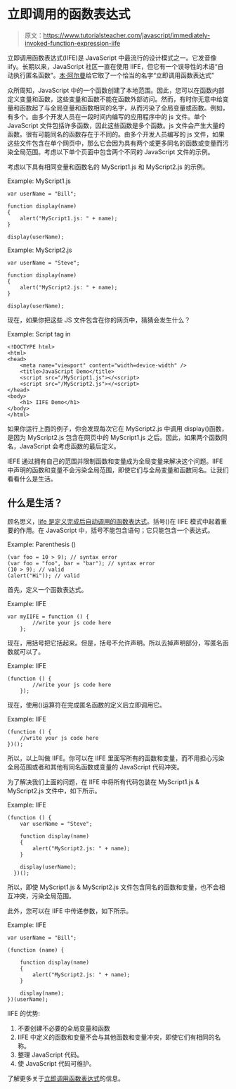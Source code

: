 # 立即调用的函数表达式

> 原文：<https://www.tutorialsteacher.com/javascript/immediately-invoked-function-expression-iife>

立即调用函数表达式(IIFE)是 JavaScript 中最流行的设计模式之一。它发音像 iify。长期以来，JavaScript 社区一直在使用 IIFE，但它有一个误导性的术语“自动执行匿名函数”。[本·阿尔曼](http://benalman.com)给它取了一个恰当的名字“立即调用函数表达式”

众所周知，JavaScript 中的一个函数创建了本地范围。因此，您可以在函数内部定义变量和函数，这些变量和函数不能在函数外部访问。然而，有时你无意中给变量和函数起了与全局变量和函数相同的名字，从而污染了全局变量或函数。例如，有多个。由多个开发人员在一段时间内编写的应用程序中的 js 文件。单个 JavaScript 文件包括许多函数，因此这些函数是多个函数。js 文件会产生大量的函数。很有可能同名的函数存在于不同的。由多个开发人员编写的 js 文件，如果这些文件包含在单个网页中，那么它会因为具有两个或更多同名的函数或变量而污染全局范围。考虑以下单个页面中包含两个不同的 JavaScript 文件的示例。

考虑以下具有相同变量和函数名的 MyScript1.js 和 MyScript2.js 的示例。

Example: MyScript1.js

```
var userName = "Bill";

function display(name)
{
    alert("MyScript1.js: " + name);
}

display(userName); 
```

Example: MyScript2.js

```
var userName = "Steve";

function display(name)
{
    alert("MyScript2.js: " + name);
}

display(userName); 
```

现在，如果你把这些 JS 文件包含在你的网页中，猜猜会发生什么？

Example: Script tag in <head>

```
<!DOCTYPE html>
<html>
<head>
    <meta name="viewport" content="width=device-width" />
    <title>JavaScript Demo</title>
    <script src="/MyScript1.js"></<script> 
    <script src="/MyScript2.js"></<script> 
</head>
<body>
    <h1> IIFE Demo</h1>
</body>
</html> 
```

如果你运行上面的例子，你会发现每次它在 MyScript2.js 中调用 display()函数，是因为 MyScript2.js 包含在网页中的 MyScript1.js 之后。因此，如果两个函数同名，JavaScript 会考虑函数的最后定义。

IEFE 通过拥有自己的范围并限制函数和变量成为全局变量来解决这个问题。IIFE 中声明的函数和变量不会污染全局范围，即使它们与全局变量和函数同名。让我们看看什么是生活。

## 什么是生活？

顾名思义，<u>life 是定义完成后自动调用的函数表达式</u>。括号()在 IIFE 模式中起着重要的作用。在 JavaScript 中，括号不能包含语句；它只能包含一个表达式。

Example: Parenthesis ()

```
(var foo = 10 > 9); // syntax error
(var foo = "foo", bar = "bar"); // syntax error
(10 > 9); // valid
(alert("Hi")); // valid 
```

首先，定义一个函数表达式。

Example: IIFE

```
var myIIFE = function () {
        //write your js code here
    }; 
```

现在，用括号把它括起来。但是，括号不允许声明。所以去掉声明部分，写匿名函数就可以了。

Example: IIFE

```
(function () {
        //write your js code here
    }); 
```

现在，使用()运算符在完成匿名函数的定义后立即调用它。

Example: IIFE

```
(function () {
    //write your js code here
})(); 
```

所以，以上叫做 IIFE。你可以在 IIFE 里面写所有的函数和变量，而不用担心污染全局范围或者和其他有同名函数或变量的 JavaScript 代码冲突。

为了解决我们上面的问题，在 IIFE 中将所有代码包装在 MyScript1.js & MyScript2.js 文件中，如下所示。

Example: IIFE

```
(function () {
    var userName = "Steve";

    function display(name)
    {
        alert("MyScript2.js: " + name);
    }

    display(userName);
  })(); 
```

所以，即使 MyScript1.js & MyScript2.js 文件包含同名的函数和变量，也不会相互冲突，污染全局范围。

此外，您可以在 IIFE 中传递参数，如下所示。

Example: IIFE

```
var userName = "Bill";

(function (name) {

    function display(name)
    {
        alert("MyScript2.js: " + name);
    }

    display(name);
})(userName); 
```

IIFE 的优势:

1.  不要创建不必要的全局变量和函数
2.  IIFE 中定义的函数和变量不会与其他函数和变量冲突，即使它们有相同的名称。
3.  整理 JavaScript 代码。
4.  使 JavaScript 代码可维护。

了解更多关于[立即调用函数表达式](http://benalman.com/news/2010/11/immediately-invoked-function-expression/)的信息。